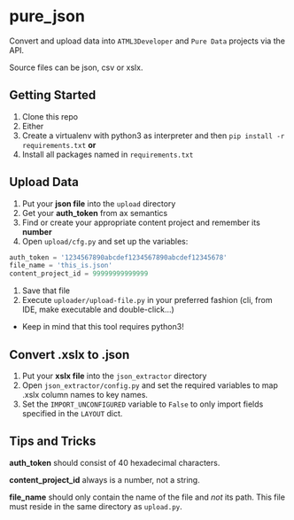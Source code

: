 # pure_json
Convert and upload data into `ATML3Developer` and `Pure Data` projects via the API.

Source files can be json, csv or xslx.

## Getting Started
1. Clone this repo
1. Either
 1. Create a virtualenv with python3 as interpreter and then ```pip install -r requirements.txt``` **or**
 2. Install all packages named in `requirements.txt`

## Upload Data
1. Put your **json file** into the `upload` directory
1. Get your **auth_token** from ax semantics
1. Find or create your appropriate content project and remember its **number**
1. Open `upload/cfg.py` and set up the variables:

 ```python
 auth_token = '1234567890abcdef1234567890abcdef12345678'
 file_name = 'this_is.json'
 content_project_id = 99999999999999
 ```
1. Save that file
1. Execute `uploader/upload-file.py` in your preferred fashion (cli, from IDE, make executable and double-click...)
 - Keep in mind that this tool requires python3!

## Convert .xslx to .json
1. Put your **xslx file** into the `json_extractor` directory
2. Open `json_extractor/config.py` and set the required variables to map .xslx column names to key names.
3. Set the `IMPORT_UNCONFIGURED` variable to `False` to only import fields specified in the `LAYOUT` dict.

## Tips and Tricks

**auth_token** should consist of 40 hexadecimal characters.

**content_project_id** always is a number, not a string.

**file_name** should only contain the name of the file and *not* its path. This file must reside in the same directory as `upload.py`.

